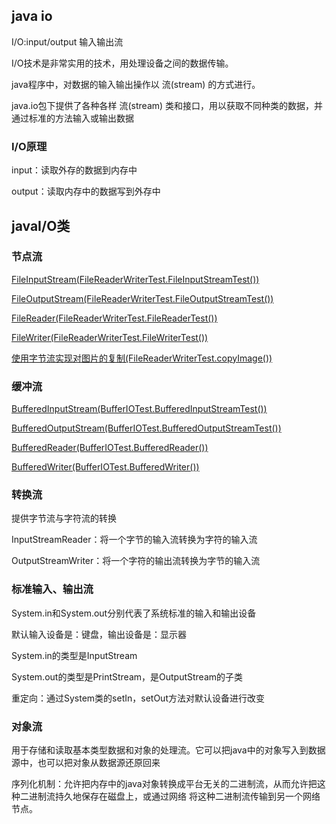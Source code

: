 ## java io

I/O:input/output 输入输出流

I/O技术是非常实用的技术，用处理设备之间的数据传输。

java程序中，对数据的输入输出操作以 流(stream) 的方式进行。

java.io包下提供了各种各样 流(stream) 类和接口，用以获取不同种类的数据，并通过标准的方法输入或输出数据

### I/O原理
input：读取外存的数据到内存中

output：读取内存中的数据写到外存中

## javaI/O类

### 节点流
[FileInputStream(FileReaderWriterTest.FileInputStreamTest())](./FileReaderWriterTest.java)

[FileOutputStream(FileReaderWriterTest.FileOutputStreamTest())](./FileReaderWriterTest.java)

[FileReader(FileReaderWriterTest.FileReaderTest())](./FileReaderWriterTest.java)

[FileWriter(FileReaderWriterTest.FileWriterTest())](./FileReaderWriterTest.java)

[使用字节流实现对图片的复制(FileReaderWriterTest.copyImage())](./FileReaderWriterTest.java)

### 缓冲流

[BufferedInputStream(BufferIOTest.BufferedInputStreamTest())](./BufferIOTest.java)

[BufferedOutputStream(BufferIOTest.BufferedOutputStreamTest())](./BufferIOTest.java)

[BufferedReader(BufferIOTest.BufferedReader())](./BufferIOTest.java)

[BufferedWriter(BufferIOTest.BufferedWriter())](./BufferIOTest.java)

### 转换流

提供字节流与字符流的转换

InputStreamReader：将一个字节的输入流转换为字符的输入流

OutputStreamWriter：将一个字符的输出流转换为字节的输入流

### 标准输入、输出流
System.in和System.out分别代表了系统标准的输入和输出设备

默认输入设备是：键盘，输出设备是：显示器

System.in的类型是InputStream

System.out的类型是PrintStream，是OutputStream的子类

重定向：通过System类的setIn，setOut方法对默认设备进行改变

### 对象流
用于存储和读取基本类型数据和对象的处理流。它可以把java中的对象写入到数据源中，也可以把对象从数据源还原回来

序列化机制：允许把内存中的java对象转换成平台无关的二进制流，从而允许把这种二进制流持久地保存在磁盘上，或通过网络
将这种二进制流传输到另一个网络节点。






